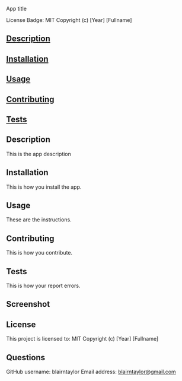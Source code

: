 App title

License Badge: MIT Copyright (c) [Year] [Fullname]

## [Description](#description)
## [Installation](#installation)
## [Usage](#usage)
## [Contributing](#contribute)
## [Tests](#tests)

## Description
This is the app description

## Installation
This is how you install the app.

## Usage
These are the instructions.

## Contributing
This is how you contribute.

## Tests
This is how your report errors.

## Screenshot

## License
This project is licensed to: MIT Copyright (c) [Year] [Fullname]

## Questions
GitHub username: blairntaylor
Email address: [blairntaylor@gmail.com](mailto:blairntaylor@gmail.com)